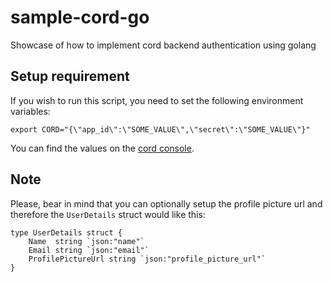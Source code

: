 # sample-cord-go
Showcase of how to implement cord backend authentication using golang

## Setup requirement
If you wish to run this script, you need to set the following environment variables:
```
export CORD="{\"app_id\":\"SOME_VALUE\",\"secret\":\"SOME_VALUE\"}"
```

You can find the values on the [cord console](https://console.cord.com/applications).

## Note
Please, bear in mind that you can optionally setup the profile picture url and therefore the `UserDetails` struct would like this:
```
type UserDetails struct {
	Name  string `json:"name"`
	Email string `json:"email"`
    ProfilePictureUrl string `json:"profile_picture_url"`
}
```